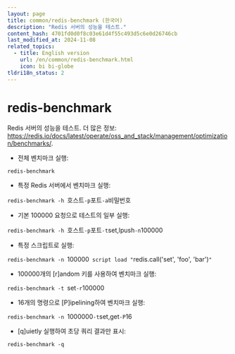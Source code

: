 ```yaml
---
layout: page
title: common/redis-benchmark (한국어)
description: "Redis 서버의 성능을 테스트."
content_hash: 4701fd0d0f8c03e61d4f55c493d5c6e0d26746cb
last_modified_at: 2024-11-08
related_topics:
  - title: English version
    url: /en/common/redis-benchmark.html
    icon: bi bi-globe
tldri18n_status: 2
---
```

# redis-benchmark

Redis 서버의 성능을 테스트.
더 많은 정보: <https://redis.io/docs/latest/operate/oss_and_stack/management/optimization/benchmarks/>.

- 전체 벤치마크 실행:

`redis-benchmark`

- 특정 Redis 서버에서 벤치마크 실행:

`redis-benchmark -h `<span class="tldr-var badge badge-pill bg-dark-lm bg-white-dm text-white-lm text-dark-dm font-weight-bold">호스트</span>` -p `<span class="tldr-var badge badge-pill bg-dark-lm bg-white-dm text-white-lm text-dark-dm font-weight-bold">포트</span>` -a `<span class="tldr-var badge badge-pill bg-dark-lm bg-white-dm text-white-lm text-dark-dm font-weight-bold">비밀번호</span>

- 기본 100000 요청으로 테스트의 일부 실행:

`redis-benchmark -h `<span class="tldr-var badge badge-pill bg-dark-lm bg-white-dm text-white-lm text-dark-dm font-weight-bold">호스트</span>` -p `<span class="tldr-var badge badge-pill bg-dark-lm bg-white-dm text-white-lm text-dark-dm font-weight-bold">포트</span>` -t `<span class="tldr-var badge badge-pill bg-dark-lm bg-white-dm text-white-lm text-dark-dm font-weight-bold">set,lpush</span>` -n `<span class="tldr-var badge badge-pill bg-dark-lm bg-white-dm text-white-lm text-dark-dm font-weight-bold">100000</span>

- 특정 스크립트로 실행:

`redis-benchmark -n `<span class="tldr-var badge badge-pill bg-dark-lm bg-white-dm text-white-lm text-dark-dm font-weight-bold">100000</span>` script load "`<span class="tldr-var badge badge-pill bg-dark-lm bg-white-dm text-white-lm text-dark-dm font-weight-bold">redis.call('set', 'foo', 'bar')</span>`"`

- 100000개의 [r]andom 키를 사용하여 벤치마크 실행:

`redis-benchmark -t `<span class="tldr-var badge badge-pill bg-dark-lm bg-white-dm text-white-lm text-dark-dm font-weight-bold">set</span>` -r `<span class="tldr-var badge badge-pill bg-dark-lm bg-white-dm text-white-lm text-dark-dm font-weight-bold">100000</span>

- 16개의 명령으로 [P]ipelining하여 벤치마크 실행:

`redis-benchmark -n `<span class="tldr-var badge badge-pill bg-dark-lm bg-white-dm text-white-lm text-dark-dm font-weight-bold">1000000</span>` -t `<span class="tldr-var badge badge-pill bg-dark-lm bg-white-dm text-white-lm text-dark-dm font-weight-bold">set,get</span>` -P `<span class="tldr-var badge badge-pill bg-dark-lm bg-white-dm text-white-lm text-dark-dm font-weight-bold">16</span>

- [q]uietly 실행하여 초당 쿼리 결과만 표시:

`redis-benchmark -q`
